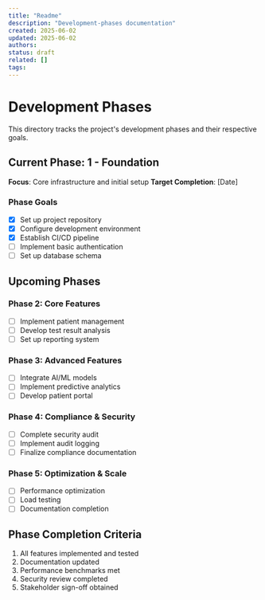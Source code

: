 ```yaml
---
title: "Readme"
description: "Development-phases documentation"
created: 2025-06-02
updated: 2025-06-02
authors: 
status: draft
related: []
tags: 
---
```


# Development Phases

This directory tracks the project's development phases and their respective goals.

## Current Phase: 1 - Foundation
**Focus**: Core infrastructure and initial setup
**Target Completion**: [Date]

### Phase Goals
- [x] Set up project repository
- [x] Configure development environment
- [x] Establish CI/CD pipeline
- [ ] Implement basic authentication
- [ ] Set up database schema

## Upcoming Phases

### Phase 2: Core Features
- [ ] Implement patient management
- [ ] Develop test result analysis
- [ ] Set up reporting system

### Phase 3: Advanced Features
- [ ] Integrate AI/ML models
- [ ] Implement predictive analytics
- [ ] Develop patient portal

### Phase 4: Compliance & Security
- [ ] Complete security audit
- [ ] Implement audit logging
- [ ] Finalize compliance documentation

### Phase 5: Optimization & Scale
- [ ] Performance optimization
- [ ] Load testing
- [ ] Documentation completion

## Phase Completion Criteria
1. All features implemented and tested
2. Documentation updated
3. Performance benchmarks met
4. Security review completed
5. Stakeholder sign-off obtained
